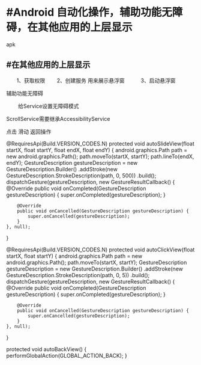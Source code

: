 
#Android 自动化操作，辅助功能无障碍，在其他应用的上层显示
====
​apk

#在其他应用的上层显示
-------

       1、获取权限
            <uses-permission android:name="android.permission.SYSTEM_ALERT_WINDOW" />
       2、创建服务 用来展示悬浮窗
       
       3、启动悬浮窗

辅助功能无障碍

<uses-permission android:name="android.permission.FOREGROUND_SERVICE" />
        给Service设置无障碍模式

<service
    android:name=".services.ScrollService"
    android:permission="android.permission.BIND_ACCESSIBILITY_SERVICE">
    <intent-filter>
        <action android:name="android.accessibilityservice.AccessibilityService" />
    </intent-filter>
    <meta-data
        android:name="android.accessibilityservice"
        android:resource="@xml/accessibility" />
</service>
ScrollService需要继承AccessibilityService

点击 滑动 返回操作

@RequiresApi(Build.VERSION_CODES.N)
protected void autoSlideView(float startX, float startY, float endX, float endY) {
    android.graphics.Path path = new android.graphics.Path();
    path.moveTo(startX, startY);
    path.lineTo(endX, endY);
    GestureDescription gestureDescription = new GestureDescription.Builder()
            .addStroke(new GestureDescription.StrokeDescription(path, 0, 500))
            .build();
    dispatchGesture(gestureDescription, new GestureResultCallback() {
        @Override
        public void onCompleted(GestureDescription gestureDescription) {
            super.onCompleted(gestureDescription);
        }

        @Override
        public void onCancelled(GestureDescription gestureDescription) {
            super.onCancelled(gestureDescription);
        }
    }, null);
}

@RequiresApi(Build.VERSION_CODES.N)
protected void autoClickView(float startX, float startY) {
    android.graphics.Path path = new android.graphics.Path();
    path.moveTo(startX, startY);
    GestureDescription gestureDescription = new GestureDescription.Builder()
            .addStroke(new GestureDescription.StrokeDescription(path, 0, 5))
            .build();
    dispatchGesture(gestureDescription, new GestureResultCallback() {
        @Override
        public void onCompleted(GestureDescription gestureDescription) {
            super.onCompleted(gestureDescription);
        }

        @Override
        public void onCancelled(GestureDescription gestureDescription) {
            super.onCancelled(gestureDescription);
        }
    }, null);
}

protected void autoBackView() {
    performGlobalAction(GLOBAL_ACTION_BACK);
}
​
